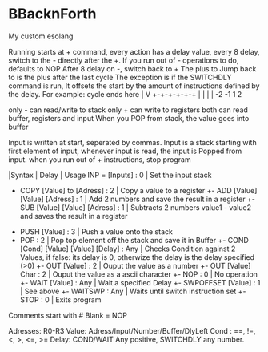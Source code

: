 # BBacknForth
My custom esolang

Running starts at + command, every action has a delay value, every 8 delay, switch to the - directly after the +.
If you run out of - operations to do, defaults to NOP
After 8 delay on -, switch back to +
The plus to Jump back to is the plus after the last cycle
The exception is if the SWITCHDLY command is run, It offsets the start by the amount of instructions defined by the delay.
For example:
cycle ends here
	    |
      V
+-+-+-+-+-+
  | |   | |
 -2 -1  1 2


only - can read/write to stack
only + can write to registers
both can read buffer, registers and input
When you POP from stack, the value goes into buffer

Input is written at start, seperated by commas. Input is a stack starting with first element of input, whenever input is read, the input is Popped from input.
when you run out of + instructions, stop program


  |Syntax                               | Delay | Usage
   INP = [Inputs]                       : 0     | Set the input stack
+  COPY [Value] to [Adress]             : 2     | Copy a value to a register
+- ADD [Value] [Value] [Adress]         : 1     | Add 2 numbers and save the result in a register
+- SUB [Value] [Value] [Adress]         : 1     | Subtracts 2 numbers value1 - value2 and saves the result in a register
-  PUSH [Value]                         : 3     | Push a value onto the stack
-  POP                                  : 2     | Pop top element off the stack and save it in Buffer
+- COND [Cond] [Value] [Value] [Delay]  : Any   | Checks Condition against 2 Values, if false: its delay is 0, otherwize the delay is the delay specified (>0)
+- OUT [Value]                          : 2     | Ouput the value as a number
+- OUT [Value] Char                     : 2     | Ouput the value as a ascii character
+- NOP                                  : 0     | No operation 
+- WAIT [Value]                         : Any   | Wait a specified Delay
+- SWPOFFSET [Value]                    : 1     | See above
+- WAITSWP                              : Any   | Waits until switch instruction set
+- STOP                                 : 0     | Exits program

Comments start with #
Blank = NOP

Adresses: R0-R3 
Value: Adress/Input/Number/Buffer/DlyLeft
Cond : ==, !=, <, >, <=, >=
Delay: COND/WAIT Any positive, SWITCHDLY any number.

